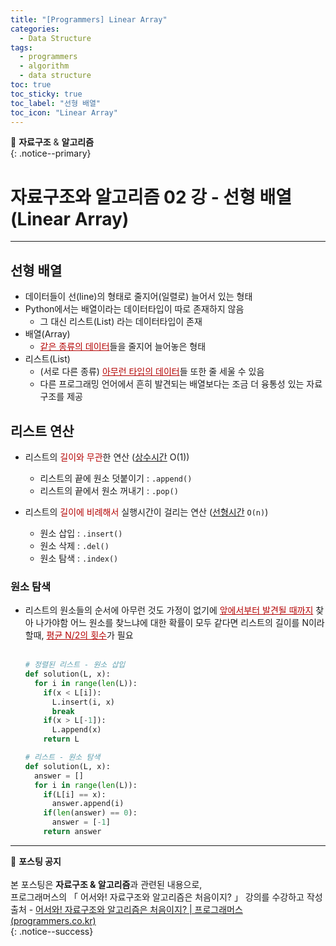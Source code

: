 ```yaml
---
title: "[Programmers] Linear Array"
categories:
  - Data Structure
tags:
  - programmers
  - algorithm
  - data structure
toc: true
toc_sticky: true
toc_label: "선형 배열"
toc_icon: "Linear Array"
---
```


📌 **자료구조** & **알고리즘**<br>
{: .notice--primary}

# 자료구조와 알고리즘 02 강 - 선형 배열 (Linear Array)

---

## 선형 배열

- 데이터들이 선(line)의 형태로 줄지어(일렬로) 늘어서 있는 형태
- Python에서는 배열이라는 데이터타입이 따로 존재하지 않음
  - 그 대신 리스트(List) 라는 데이터타입이 존재<br>
- 배열(Array)
  - <span style="color:#b40404"><u>같은 종류의 데이터</u></span>들을 줄지어 늘어놓은 형태<br>
- 리스트(List)
    - (서로 다른 종류) <span style="color:#b40404"><u>아무런 타입의 데이터</u></span>들 또한 줄 세울 수 있음
    - 다른 프로그래밍 언어에서 흔히 발견되는 배열보다는 조금 더 융통성 있는 자료구조를 제공<br>

## 리스트 연산
- 리스트의 <span style="color:#b40404">길이와 무관</span>한 연산 (<u>상수시간</u> O(1))
  - 리스트의 끝에 원소 덧붙이기 : ```.append()```
  - 리스트의 끝에서 원소 꺼내기 : ```.pop()```<br>

- 리스트의 <span style="color:#b40404">길이에 비례해서</span> 실행시간이 걸리는 연산 (<u>선형시간</u> `O(n)`)
  - 원소 삽입 : ```.insert()```
  - 원소 삭제 : ```.del()```
  - 원소 탐색 : ```.index()```<br>

### 원소 탐색
- 리스트의 원소들의 순서에 아무런 것도 가정이 없기에 <span style="color:#b40404"><u>앞에서부터 발견될 때까지</u></span> 찾아 나가야함
어느 원소를 찾느냐에 대한 확률이 모두 같다면 리스트의 길이를 N이라 할때, <span style="color:#b40404"><u>평균 N/2의 횟수</u></span>가 필요<br><br>
  ```python
  # 정렬된 리스트 - 원소 삽입
  def solution(L, x):
    for i in range(len(L)):
      if(x < L[i]):
        L.insert(i, x)
        break
      if(x > L[-1]):
        L.append(x)
      return L
  ```
  ```python
  # 리스트 - 원소 탐색
  def solution(L, x):
    answer = []
    for i in range(len(L)):
      if(L[i] == x):
        answer.append(i)
      if(len(answer) == 0):
        answer = [-1]
      return answer
  ```
---



🔔 **포스팅 공지** <br><br>
본 포스팅은 **자료구조 & 알고리즘**과 관련된 내용으로,<br>
프로그래머스의 「 어서와! 자료구조와 알고리즘은 처음이지? 」 강의를 수강하고 작성
출처 - [어서와! 자료구조와 알고리즘은 처음이지? | 프로그래머스 (programmers.co.kr)](https://programmers.co.kr/learn/courses/57)<br>
{: .notice--success}